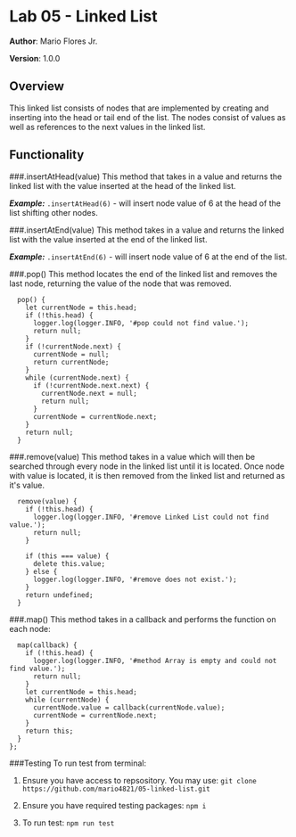 # Lab 05 - Linked List

**Author**: Mario Flores Jr.

**Version**: 1.0.0

## Overview

This linked list consists of nodes that are implemented by creating and inserting into the head or tail end of the list. The nodes consist of values as well as references to the next values in the linked list. 

## Functionality

###.insertAtHead(value)
This method that takes in a value and returns the linked list with the value inserted at the head of the linked list.

***Example:***
`.insertAtHead(6)` - will insert node value of 6 at the head of the list shifting other nodes.

###.insertAtEnd(value)
This method takes in a value and returns the linked list with the value inserted at the end of the linked list.

***Example:***
`.insertAtEnd(6)` - will insert node value of 6 at the end of the list.

###.pop()
This method locates the end of the linked list and removes the last node, returning the value of the node that was removed.
```
  pop() {
    let currentNode = this.head;
    if (!this.head) {
      logger.log(logger.INFO, '#pop could not find value.');
      return null;
    }
    if (!currentNode.next) {
      currentNode = null;
      return currentNode;
    }
    while (currentNode.next) {
      if (!currentNode.next.next) {
        currentNode.next = null;
        return null;
      }
      currentNode = currentNode.next;
    }
    return null;
  }
```

###.remove(value)
This method takes in a value which will then be searched through every node in the linked list until it is located. Once node with value is located, it is then removed from the linked list and returned as it's value.

```
  remove(value) {
    if (!this.head) {
      logger.log(logger.INFO, '#remove Linked List could not find value.');
      return null;
    }

    if (this === value) {
      delete this.value;
    } else {
      logger.log(logger.INFO, '#remove does not exist.');
    }
    return undefined;
  }
```


###.map()
This method takes in a callback and performs the function on each node:
```
  map(callback) {
    if (!this.head) {
      logger.log(logger.INFO, '#method Array is empty and could not find value.');
      return null;
    }
    let currentNode = this.head;
    while (currentNode) {
      currentNode.value = callback(currentNode.value);
      currentNode = currentNode.next;
    }
    return this;
  }
};
```
###Testing
To run test from terminal:
1. Ensure you have access to repsository. You may use: 
```git clone https://github.com/mario4821/05-linked-list.git```

2. Ensure you have required testing packages:
```npm i```

3. To run test:
```npm run test```


